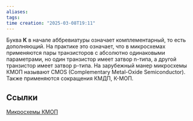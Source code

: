 ```yaml
---
aliases: 
tags: 
time creation: "2025-03-08T19:11"
---
```

Буква **К** в начале аббревиатуры означает комплементарный, то есть дополняющий. На практике это означает, что в микросхемах применяются пары транзисторов с абсолютно одинаковыми параметрами, но один транзистор имеет затвор n-типа, а другой транзистор имеет затвор p-типа. На зарубежный манер микросхемы КМОП называют CMOS (Complementary Metal-Oxide Semiconductor). Также применяются сокращения КМДП, К-МОП.
## Ссылки

[Микросхемы КМОП](https://go-radio.ru/mikrocxemi-kmop.html)
